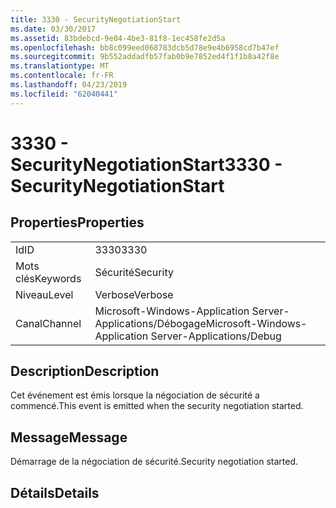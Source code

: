 ```yaml
---
title: 3330 - SecurityNegotiationStart
ms.date: 03/30/2017
ms.assetid: 83bdebcd-9e84-4be3-81f8-1ec458fe2d5a
ms.openlocfilehash: bb8c099eed068783dcb5d78e9e4b6958cd7b47ef
ms.sourcegitcommit: 9b552addadfb57fab0b9e7852ed4f1f1b8a42f8e
ms.translationtype: MT
ms.contentlocale: fr-FR
ms.lasthandoff: 04/23/2019
ms.locfileid: "62040441"
---
```

# <a name="3330---securitynegotiationstart"></a><span data-ttu-id="f2629-102">3330 - SecurityNegotiationStart</span><span class="sxs-lookup"><span data-stu-id="f2629-102">3330 - SecurityNegotiationStart</span></span>
## <a name="properties"></a><span data-ttu-id="f2629-103">Properties</span><span class="sxs-lookup"><span data-stu-id="f2629-103">Properties</span></span>  
  
|||  
|-|-|  
|<span data-ttu-id="f2629-104">Id</span><span class="sxs-lookup"><span data-stu-id="f2629-104">ID</span></span>|<span data-ttu-id="f2629-105">3330</span><span class="sxs-lookup"><span data-stu-id="f2629-105">3330</span></span>|  
|<span data-ttu-id="f2629-106">Mots clés</span><span class="sxs-lookup"><span data-stu-id="f2629-106">Keywords</span></span>|<span data-ttu-id="f2629-107">Sécurité</span><span class="sxs-lookup"><span data-stu-id="f2629-107">Security</span></span>|  
|<span data-ttu-id="f2629-108">Niveau</span><span class="sxs-lookup"><span data-stu-id="f2629-108">Level</span></span>|<span data-ttu-id="f2629-109">Verbose</span><span class="sxs-lookup"><span data-stu-id="f2629-109">Verbose</span></span>|  
|<span data-ttu-id="f2629-110">Canal</span><span class="sxs-lookup"><span data-stu-id="f2629-110">Channel</span></span>|<span data-ttu-id="f2629-111">Microsoft-Windows-Application Server-Applications/Débogage</span><span class="sxs-lookup"><span data-stu-id="f2629-111">Microsoft-Windows-Application Server-Applications/Debug</span></span>|  
  
## <a name="description"></a><span data-ttu-id="f2629-112">Description</span><span class="sxs-lookup"><span data-stu-id="f2629-112">Description</span></span>  
 <span data-ttu-id="f2629-113">Cet événement est émis lorsque la négociation de sécurité a commencé.</span><span class="sxs-lookup"><span data-stu-id="f2629-113">This event is emitted when the security negotiation started.</span></span>  
  
## <a name="message"></a><span data-ttu-id="f2629-114">Message</span><span class="sxs-lookup"><span data-stu-id="f2629-114">Message</span></span>  
 <span data-ttu-id="f2629-115">Démarrage de la négociation de sécurité.</span><span class="sxs-lookup"><span data-stu-id="f2629-115">Security negotiation started.</span></span>  
  
## <a name="details"></a><span data-ttu-id="f2629-116">Détails</span><span class="sxs-lookup"><span data-stu-id="f2629-116">Details</span></span>
